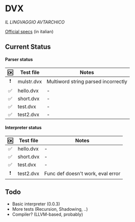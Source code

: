 # DVX
*IL LINGVAGGIO AVTARCHICO*

[Official specs](https://docs.google.com/document/d/1bEthVgMkEh19b75PKIgeyw4iFHJ7ZS6lVh7fNSCW_SY/edit?usp=sharing) (in italian)

## Current Status

#### Parser status

| :ok:                     | Test file   | Notes                               |
|:------------------------:|-------------|-------------------------------------|
| :heavy_exclamation_mark: | mulstr.dvx  | Multiword string parsed incorrectly |
| :white_check_mark:       | hello.dvx   | -                                   |
| :white_check_mark:       | short.dvx   | -                                   |
| :white_check_mark:       | test.dvx    | -                                   |
| :white_check_mark:       | test2.dvx   | -                                   |

#### Interpreter status

| :ok:                     | Test file   | Notes                               |
|:------------------------:|-------------|-------------------------------------|
| :white_check_mark:       | hello.dvx   | -                                   |
| :white_check_mark:       | short.dvx   | -                                   |
| :white_check_mark:       | test.dvx    | -                                   |
| :heavy_exclamation_mark: | test2.dvx   | Func def doesn't work, eval error   |

## Todo

- Basic interpreter (0.0.3)
- More tests (Recursion, Shadowing, ..)
- Compiler? (LLVM-based, probably)
